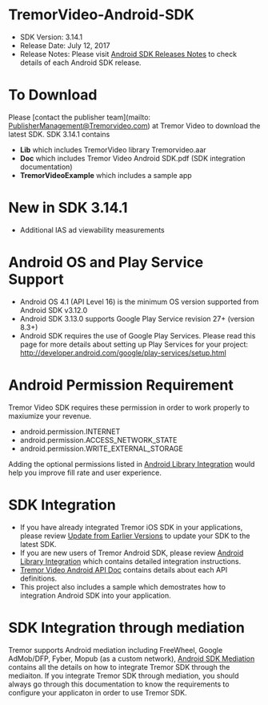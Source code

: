 # TremorVideo-Android-SDK
- SDK Version: 3.14.1
- Release Date: July 12, 2017
- Release Notes: Please visit [Android SDK Releases Notes](https://github.com/TremorVideoMobile/TremorVideo-Android-SDK/wiki/Android-SDK-Release-Notes) to check details of each Android SDK release.

# To Download
Please [contact the publisher team](mailto: PublisherManagement@Tremorvideo.com)  at Tremor Video to download the latest SDK. SDK 3.14.1 contains
- **Lib** which includes TremorVideo library Tremorvideo.aar
- **Doc** which includes Tremor Video Android SDK.pdf (SDK integration documentation)
- **TremorVideoExample** which includes a sample app

# New in SDK 3.14.1
- Additional IAS ad viewability measurements

# Android OS and Play Service Support
- Android OS 4.1 (API Level 16) is the minimum OS version supported from Android SDK v3.12.0
- Android SDK 3.13.0 supports Google Play Service revision 27+ (version 8.3+)
- Android SDK requires the use of Google Play Services. Please read this page for more details about setting up Play Services for your project: http://developer.android.com/google/play-services/setup.html

# Android Permission Requirement
Tremor Video SDK requires these permission in order to work properly to maxiumize your revenue.
- android.permission.INTERNET
- android.permission.ACCESS_NETWORK_STATE
- android.permission.WRITE_EXTERNAL_STORAGE

Adding the optional permissions listed in [Android Library Integration](https://github.com/TremorVideoMobile/TremorVideo-Android-SDK/wiki/Android-Library-Integration) would help you improve fill rate and user experience.

# SDK Integration
- If you have already integrated Tremor iOS SDK in your applications, please review [Update from Earlier Versions](https://github.com/TremorVideoMobile/TremorVideo-Android-SDK/wiki/Updating-from-Earlier-Versions) to update your SDK to the latest SDK.
- If you are new users of Tremor Android SDK, please review [Android Library Integration](https://github.com/TremorVideoMobile/TremorVideo-Android-SDK/wiki/Android-Library-Integration) which contains detailed integration instructions.
- [Tremor Video Android API Doc](http://tremorvideomobile.github.io/android/javadoc/) contains details about each API definitions.
- This project also includes a sample which demostrates how to integration Android SDK into your application.

# SDK Integration through mediation
Tremor supports Android mediation including FreeWheel, Google AdMob/DFP, Fyber, Mopub (as a custom network), [Android SDK Mediation](https://github.com/TremorVideoMobile/TremorVideo-Android-SDK/wiki/Android-SDK-Mediation) contains all the details on how to integrate Tremor SDK through the mediaiton. If you integrate Tremor SDK through mediation, you should always go through this documentation to know the requirements to configure your applicaton in order to use Tremor SDK.
